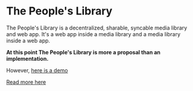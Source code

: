 # The People's Library

The People's Library is a decentralized, sharable, syncable media library and web app. 
It's a web app inside a media library and a media library inside a web app.

**__At this point The People's Library is more a proposal than an implementation.__**

However, [here is a demo](http://owise1.cloudant.com/peoples-lib/_design/peoples-lib/index.html)

[Read more here](/docs/background.md)